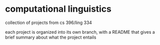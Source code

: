 # computational linguistics
collection of projects from cs 396/ling 334

each project is organized into its own branch, with a README that gives a brief summary about what the project entails
